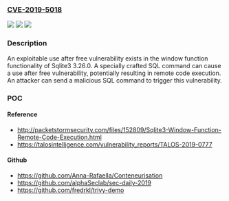 ### [CVE-2019-5018](https://cve.mitre.org/cgi-bin/cvename.cgi?name=CVE-2019-5018)
![](https://img.shields.io/static/v1?label=Product&message=Sqlite3&color=blue)
![](https://img.shields.io/static/v1?label=Version&message=n%2Fa&color=blue)
![](https://img.shields.io/static/v1?label=Vulnerability&message=CWE-416%3A%20Use%20After%20Free&color=brighgreen)

### Description

An exploitable use after free vulnerability exists in the window function functionality of Sqlite3 3.26.0. A specially crafted SQL command can cause a use after free vulnerability, potentially resulting in remote code execution. An attacker can send a malicious SQL command to trigger this vulnerability.

### POC

#### Reference
- http://packetstormsecurity.com/files/152809/Sqlite3-Window-Function-Remote-Code-Execution.html
- https://talosintelligence.com/vulnerability_reports/TALOS-2019-0777

#### Github
- https://github.com/Anna-Rafaella/Conteneurisation
- https://github.com/alphaSeclab/sec-daily-2019
- https://github.com/fredrkl/trivy-demo


